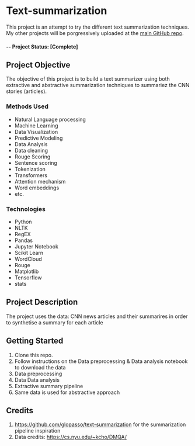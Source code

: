 # Text-summarization
This project is an attempt to try the different text summarization techniques.
My other projects will be porgressively uploaded at the [main GitHub repo](https://github.com/anisfakhfakh).

#### -- Project Status: [Complete]

## Project Objective
The objective of this project is to build a text summarizer using both extractive and abstractive summarization techniques to summariez the CNN stories (articles).

### Methods Used
* Natural Language processing
* Machine Learning
* Data Visualization
* Predictive Modeling
* Data Analysis
* Data cleaning
* Rouge Scoring
* Sentence scoring
* Tokenization
* Transformers
* Attention mechanism
* Word embeddings
* etc.

### Technologies
* Python
* NLTK
* RegEX
* Pandas
* Jupyter Notebook
* Scikit Learn
* WordCloud
* Rouge
* Matplotlib
* Tensorflow
* stats

## Project Description
The project uses the data: CNN news articles and their summarires in order to synthetise a summary for each article
## Getting Started

1. Clone this repo.
2. Follow instructions on the Data preprocessing & Data analysis notebook to download the data
3. Data preprocessing
4. Data Data analysis
5. Extractive summary pipeline
6. Same data is used for abstractive approach



## Credits
1. https://github.com/glopasso/text-summarization for the summarization pipeline inspiration
2. Data credits: https://cs.nyu.edu/~kcho/DMQA/
